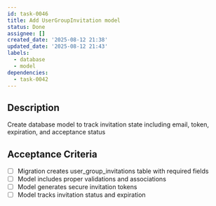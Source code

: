 ```yaml
---
id: task-0046
title: Add UserGroupInvitation model
status: Done
assignee: []
created_date: '2025-08-12 21:38'
updated_date: '2025-08-12 21:43'
labels:
  - database
  - model
dependencies:
  - task-0042
---
```


## Description

Create database model to track invitation state including email, token, expiration, and acceptance status

## Acceptance Criteria

- [ ] Migration creates user_group_invitations table with required fields
- [ ] Model includes proper validations and associations
- [ ] Model generates secure invitation tokens
- [ ] Model tracks invitation status and expiration

